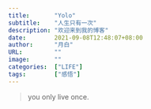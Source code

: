 ```yaml
---
title:       "Yolo"
subtitle:    "人生只有一次"
description: "欢迎来到我的博客"
date:        2021-09-08T12:48:07+08:00
author:      "月白"
URL:         ""
image:       ""
categories:  ["LIFE"]
tags:        ["感悟"]
---
```


> you only live once.
